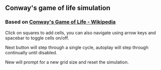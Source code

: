 ## Conway's game of life simulation

### Based on [Conway's Game of Life - Wikipedia](https://en.wikipedia.org/wiki/Conway%27s_Game_of_Life)

Click on squares to add cells, you can also navigate using arrow keys and spacebar to toggle cells on/off.

Next button will step through a single cycle, autoplay will step through continually until disabled.

New will prompt for a new grid size and reset the simulation.
